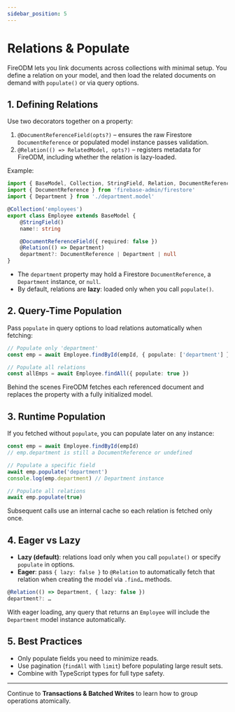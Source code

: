 ```yaml
---
sidebar_position: 5
---
```


# Relations & Populate

FireODM lets you link documents across collections with minimal setup. You define a relation on your model, and then load the related documents on demand with `populate()` or via query options.

## 1. Defining Relations

Use two decorators together on a property:

1. `@DocumentReferenceField(opts?)` – ensures the raw Firestore `DocumentReference` or populated model instance passes validation.
2. `@Relation(() => RelatedModel, opts?)` – registers metadata for FireODM, including whether the relation is lazy-loaded.

Example:

```typescript
import { BaseModel, Collection, StringField, Relation, DocumentReferenceField } from 'fireodm'
import { DocumentReference } from 'firebase-admin/firestore'
import { Department } from './department.model'

@Collection('employees')
export class Employee extends BaseModel {
    @StringField()
    name!: string

    @DocumentReferenceField({ required: false })
    @Relation(() => Department)
    department?: DocumentReference | Department | null
}
```

- The `department` property may hold a Firestore `DocumentReference`, a `Department` instance, or `null`.
- By default, relations are **lazy**: loaded only when you call `populate()`.

## 2. Query-Time Population

Pass `populate` in query options to load relations automatically when fetching:
```typescript
// Populate only 'department'
const emp = await Employee.findById(empId, { populate: ['department'] })

// Populate all relations
const allEmps = await Employee.findAll({ populate: true })
```

Behind the scenes FireODM fetches each referenced document and replaces the property with a fully initialized model.

## 3. Runtime Population

If you fetched without `populate`, you can populate later on any instance:

```typescript
const emp = await Employee.findById(empId)
// emp.department is still a DocumentReference or undefined

// Populate a specific field
await emp.populate('department')
console.log(emp.department) // Department instance

// Populate all relations
await emp.populate(true)
```

Subsequent calls use an internal cache so each relation is fetched only once.

## 4. Eager vs Lazy

- **Lazy (default)**: relations load only when you call `populate()` or specify `populate` in options.
- **Eager**: pass `{ lazy: false }` to `@Relation` to automatically fetch that relation when creating the model via `.find…` methods.

```typescript
@Relation(() => Department, { lazy: false })
department?: …
```

With eager loading, any query that returns an `Employee` will include the `Department` model instance automatically.

## 5. Best Practices

- Only populate fields you need to minimize reads.
- Use pagination (`findAll` with `limit`) before populating large result sets.
- Combine with TypeScript types for full type safety.

---

Continue to **Transactions & Batched Writes** to learn how to group operations atomically.